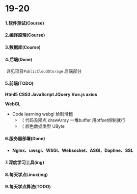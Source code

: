 # 19-20

#### 1.软件测试(Course)

#### 2.编译原理(Course)

#### 3.数据库(Course)

#### 4.后端(Done)

​	详见项目`PublicCloudStorage` 后端部分

#### 5.前端(TODO)

**Html5 CSS3 JavaScript  JQuery Vue.js axios**

**WebGL**

* Code  learning webgl   绘制滑稽 
  * （ 代码丑陋点 drawArray 一堆buffer 用offset控制就行
  * （ 颜色数据类型 UByte

#### 6.服务器部署(Done) 

* **Nginx、uwsgi、WSGI、Websocket、ASGI、Daphne、SSL**

#### 7.深度学习工具(ing)

#### 8.每天学点Linux(ing)

#### 9.每天学点算法(TODO)





